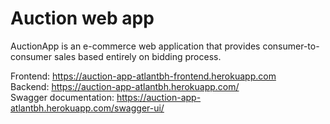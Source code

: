 Auction web app
============
AuctionApp is an e-commerce web application that provides consumer-to-consumer sales based entirely on bidding process. 

Frontend: https://auction-app-atlantbh-frontend.herokuapp.com \
Backend: https://auction-app-atlantbh.herokuapp.com/ \
Swagger documentation: https://auction-app-atlantbh.herokuapp.com/swagger-ui/
